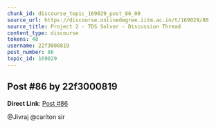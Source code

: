 ```yaml
---
chunk_id: discourse_topic_169029_post_86_00
source_url: https://discourse.onlinedegree.iitm.ac.in/t/169029/86
source_title: Project 2 - TDS Solver - Discussion Thread
content_type: discourse
tokens: 48
username: 22f3000819
post_number: 86
topic_id: 169029
---
```


## Post #86 by 22f3000819

**Direct Link**: [Post #86](https://discourse.onlinedegree.iitm.ac.in/t/169029/86)

@Jivraj @carlton sir
